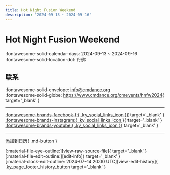```yaml
---
title: Hot Night Fusion Weekend
description: "2024-09-13 ~ 2024-09-16"
---
```


# Hot Night Fusion Weekend 

:fontawesome-solid-calendar-days: 2024-09-13 ~ 2024-09-16  
:fontawesome-solid-location-dot: 丹佛  

## 联系

:fontawesome-solid-envelope: <info@cmdance.org>  
:fontawesome-solid-globe: <https://www.cmdance.org/cmevents/hnfw2024>{ target='_blank' }  

---

 [:fontawesome-brands-facebook-f:{ .ky_social_links_icon }](https://www.facebook.com/cmdancedenver){ target='_blank' } [:fontawesome-brands-instagram:{ .ky_social_links_icon }](https://instagram.com/communitymindeddance){ target='_blank' } [:fontawesome-brands-youtube:{ .ky_social_links_icon }](https://youtube.com/@communitymindeddance){ target='_blank' }

---

[添加到日历](https://swing.news/ics/zh-Hans/2024/en_US/hot-night-fusion-weekend-2024.ics){ .md-button }

<div class="ky_page_footer" markdown>
<div class="ky_page_footer_trailing" markdown="span">
[:material-file-eye-outline:][view-raw-source-file]{ target='_blank' }
[:material-file-edit-outline:][edit-info]{ target='_blank' }
</div>
<div class="ky_page_footer_leading" markdown="span">
[:material-clock-edit-outline: 2024-07-14 20:00 UTC][view-edit-history]{ .ky_page_footer_history_button target='_blank' }
</div>
</div>

[view-raw-source-file]: https://github.com/swingdance/events/blob/main/2024/en_US/hot-night-fusion-weekend-2024.json "查看原始源文件"
[edit-info]: https://github.com/swingdance/events/issues/new?assignees=&labels=update+event&projects=&template=03-update_entity.yml&title=%5B2024%2Fen_US%5D%20Hot%20Night%20Fusion%20Weekend&region=en_US&year=2024&id=hot-night-fusion-weekend-2024&name=Hot%20Night%20Fusion%20Weekend&org_id= "编辑信息"

[view-edit-history]: https://github.com/swingdance/events/commits/main/2024/en_US/hot-night-fusion-weekend-2024.json "查看编辑历史"
